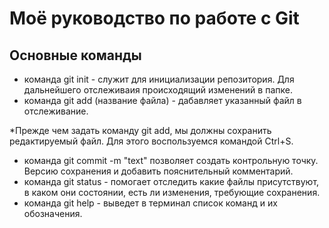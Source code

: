 # Моё руководство по работе с Git
## Основные команды
 * команда git init - служит для инициализации репозитория. Для дальнейшего отслеживаия происходящий изменений в папке.
 * команда git add (название файла) - дабавляет указанный файл в отслеживание.
 
 *Прежде чем задать команду git add, мы должны сохранить редактируемый файл. Для этого воспользуемся командой Ctrl+S.
 * команда git commit -m "text" позволяет создать контрольную точку. Версию сохранения и добавить пояснительный комментарий. 
 * команда git status - помогает отследить какие файлы присутствуют, в каком они состоянии, есть ли изменения, требующие сохранения. 
 * команда git help - выведет в терминал список команд и их обозначения. 